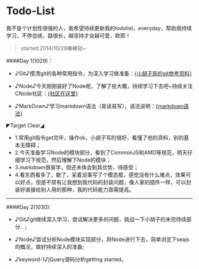 Todo-List
=========
我不是个计划性很强的人，我希望持续更新我的todolist，everyday，帮助我持续学习，不停总结，路很长，越坚持才会越可爱，欧耶！
>started:2014/10/29棒棒哒~

####Day 1(1029)：

+  ♪Git♪摸清git的各种常用指令，为深入学习做准备：<a href="http://www.cnblogs.com/hustskyking/p/git-improve.html#3053686">{小胡子哥的git参考资料}</a>
    
+  ♪Node♪今天刚刚装好了Node呢，了解了些大概，持续学习下去吧~持续关注CNode社区：<a href="https://cnodejs.org/">{社区在这里}</a>  

+  ♪MarkDown♪学习markdown语法（易读易写），语法说明：<a href="http://higrid.net/c-art-markdown_syntax.htm">{markdown语法}</a> 

◤Target  Clear◢
+ 1.常用git指令get完毕，操作ok，小胡子写的很好，看懂了他的资料，别的基本无障碍；
+ 2.今天准备学习Node的模块部分，看到了CommonJS和AMD等规范，明天仔细学习下规范，然后理解下Node的模块；
+ 3.markdown很易学，但还未体会到其优势，待感受；
+ 4.看东西看多了，歇了，呆着没事写了个模态框，感觉没有什么难点，效果可以好点，但是不禁有让我想到我代码的封装问题，像人家的插件一样，可以封装好直接给别人用的那种，我的代码能力亟需提高。

------------------------------------------------------------------------------------------------------------------------------

####Day 2(1030):

+  ♪Git♪git继续深入学习，尝试解决更多的问题，挑战一下小胡子的未完待续部分..；

+  ♪Node♪尝试分析Node模块实现部分，将Node进行下去，简单浏览下seajs的概况，做好持续深入的准备;
 
+  ♪keyword-1♪jQuery源码分析getting started。

